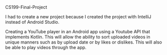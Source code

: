 CS199-Final-Project

I had to create a new project because I created the project with IntelliJ instead of Android Studio.

Creating a YouTube player in an Android app using a Youtube API that implements Kotlin. 
This will allow the ability to sort uploaded videos in unique manners such as by upload date or by likes or dislikes. 
This will also be able to play videos through the app.
